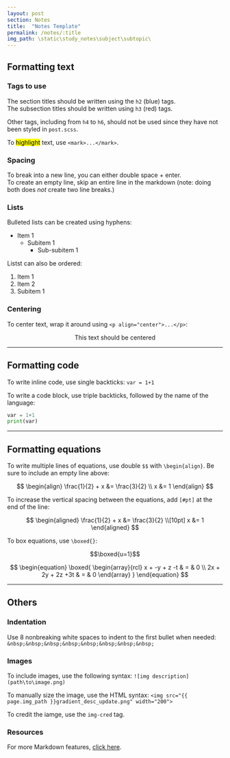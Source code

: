 ```yaml
---
layout: post
section: Notes
title:  "Notes Template"
permalink: /notes/:title
img_path: \static\study_notes\subject\subtopic\
---
```


## Formatting text
### Tags to use
The section titles should be written using the `h2` (blue) tags.  
The subsection titles should be written using `h3` (red) tags.  

Other tags, including from `h4` to `h6`, should not be used since they have not been styled in `post.scss`.

To <mark>highlight</mark> text, use `<mark>...</mark>`.  

### Spacing
To break into a new line, you can either double space + enter.  
To create an empty line, skip an entire line in the markdown (note: doing both does _not_ create two line breaks.)

### Lists
Bulleted lists can be created using hyphens:
- Item 1
  - Subitem 1
    - Sub-subitem 1

Listst can also be ordered:
1. Item 1
2. Item 2
  1. Subitem 1

### Centering 
To center text, wrap it around using `<p align="center">...</p>`:  
<p align="center">This text should be centered</p>

***

## Formatting code
To write inline code, use single backticks: `var = 1+1`

To write a code block, use triple backticks, followed by the name of the language:
```python
var = 1+1
print(var)
```

***

## Formatting equations
To write multiple lines of equations, use double `$$` with `\begin{align}`. Be sure to include an empty line above:  

$$
\begin{align}
  \frac{1}{2} + x &= \frac{3}{2} \\
  x &= 1
\end{align}
$$

To increase the vertical spacing between the equations, add `[#pt]` at the end of the line:

$$
\begin{aligned}
  \frac{1}{2} + x &= \frac{3}{2} \\[10pt]
  x &= 1
\end{aligned}
$$

To box equations, use `\boxed{}`:

$$\boxed{u=1}$$

$$
\begin{equation}
  \boxed{
    \begin{array}{rcl}
    x + -y + z -t & = & 0 \\
    2x + 2y + 2z +3t & = & 0
    \end{array}
  }
\end{equation}
$$

***

## Others
### Indentation

Use 8 nonbreaking white spaces to indent to the first bullet when needed: `&nbsp;&nbsp;&nbsp;&nbsp;&nbsp;&nbsp;&nbsp;&nbsp;`

### Images
To include images, use the following syntax: `![img description](path\to\image.png)`  

To manually size the image, use the HTML syntax: `<img src="{{ page.img_path }}gradient_desc_update.png" width="200">`  

To credit the iamge, use the `img-cred` tag.

### Resources
For more Markdown features, [click here](https://guides.github.com/features/mastering-markdown/).
